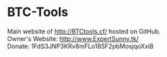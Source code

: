 # BTC-Tools
Main website of http://BTCtools.cf/ hosted on GitHub.
<br>
Owner's Website: http://www.ExpertSunny.tk/
<br>
Donate: 1FdS3JNP3KRv8mFLo18SF2pbMosjqoXxiB
